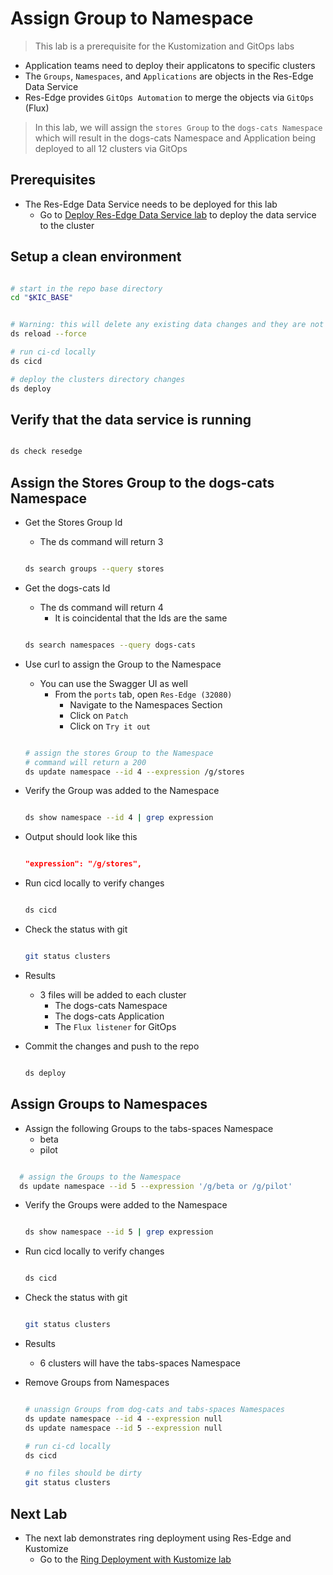 # Assign Group to Namespace

> This lab is a prerequisite for the Kustomization and GitOps labs

- Application teams need to deploy their applicatons to specific clusters
- The `Groups`, `Namespaces`, and `Applications` are objects in the Res-Edge Data Service
- Res-Edge provides `GitOps Automation` to merge the objects via `GitOps` (Flux)

> In this lab, we will assign the `stores Group` to the `dogs-cats Namespace` which will result in the dogs-cats Namespace and Application being deployed to all 12 clusters via GitOps

## Prerequisites

- The Res-Edge Data Service needs to be deployed for this lab
  - Go to [Deploy Res-Edge Data Service lab](../deploy-res-edge.md#inner-loop-with-res-edge) to deploy the data service to the cluster

## Setup a clean environment

```bash

# start in the repo base directory
cd "$KIC_BASE"


# Warning: this will delete any existing data changes and they are not recoverable
ds reload --force

# run ci-cd locally
ds cicd

# deploy the clusters directory changes
ds deploy

```

## Verify that the data service is running

  ```bash

  ds check resedge

  ```

## Assign the Stores Group to the dogs-cats Namespace

- Get the Stores Group Id
  - The ds command will return 3

  ```bash

  ds search groups --query stores

  ```

- Get the dogs-cats Id
  - The ds command will return 4
    - It is coincidental that the Ids are the same

  ```bash

  ds search namespaces --query dogs-cats

  ```

- Use curl to assign the Group to the Namespace
  - You can use the Swagger UI as well
    - From the `ports` tab, open `Res-Edge (32080)`
      - Navigate to the Namespaces Section
      - Click on `Patch`
      - Click on `Try it out`

  ```bash

  # assign the stores Group to the Namespace
  # command will return a 200
  ds update namespace --id 4 --expression /g/stores

  ```

- Verify the Group was added to the Namespace

  ```bash

  ds show namespace --id 4 | grep expression

  ```

- Output should look like this

  ```json

  "expression": "/g/stores",

  ```

- Run cicd locally to verify changes

  ```bash

  ds cicd

  ```

- Check the status with git

  ```bash

  git status clusters

  ```

- Results
  - 3 files will be added to each cluster
    - The dogs-cats Namespace
    - The dogs-cats Application
    - The `Flux listener` for GitOps

- Commit the changes and push to the repo

  ```bash

  ds deploy

  ```

## Assign Groups to Namespaces

- Assign the following Groups to the tabs-spaces Namespace
  - beta
  - pilot

```bash

  # assign the Groups to the Namespace
  ds update namespace --id 5 --expression '/g/beta or /g/pilot'

  ```

- Verify the Groups were added to the Namespace

  ```bash

  ds show namespace --id 5 | grep expression

  ```

- Run cicd locally to verify changes

  ```bash

  ds cicd

  ```

- Check the status with git

  ```bash

  git status clusters

  ```

- Results
  - 6 clusters will have the tabs-spaces Namespace

- Remove Groups from Namespaces

  ```bash

  # unassign Groups from dog-cats and tabs-spaces Namespaces
  ds update namespace --id 4 --expression null
  ds update namespace --id 5 --expression null

  # run ci-cd locally
  ds cicd

  # no files should be dirty
  git status clusters

  ```

## Next Lab

- The next lab demonstrates ring deployment using Res-Edge and Kustomize
  - Go to the [Ring Deployment with Kustomize lab](../labs/ring-deployment-with-kustomize.md)
